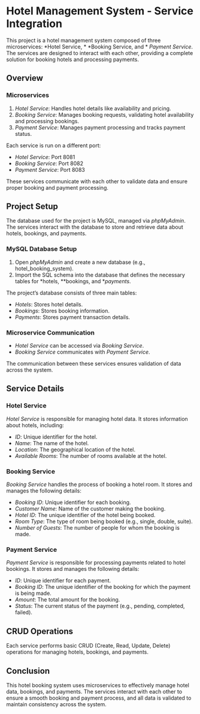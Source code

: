 # Hotel Management System - Service Integration

This project is a hotel management system composed of three microservices: *Hotel Service, * *Booking Service, and * *Payment Service*. The services are designed to interact with each other, providing a complete solution for booking hotels and processing payments.

## Overview

### Microservices
1. *Hotel Service*: Handles hotel details like availability and pricing.
2. *Booking Service*: Manages booking requests, validating hotel availability and processing bookings.
3. *Payment Service*: Manages payment processing and tracks payment status.

Each service is run on a different port:
- *Hotel Service*: Port 8081
- *Booking Service*: Port 8082
- *Payment Service*: Port 8083

These services communicate with each other to validate data and ensure proper booking and payment processing.

## Project Setup

The database used for the project is MySQL, managed via *phpMyAdmin*. The services interact with the database to store and retrieve data about hotels, bookings, and payments.

### MySQL Database Setup

1. Open *phpMyAdmin* and create a new database (e.g., hotel_booking_system).
2. Import the SQL schema into the database that defines the necessary tables for *hotels, **bookings, and **payments*.

The project’s database consists of three main tables:
- *Hotels*: Stores hotel details.
- *Bookings*: Stores booking information.
- *Payments*: Stores payment transaction details.

### Microservice Communication

- *Hotel Service* can be accessed via *Booking Service*.
- *Booking Service* communicates with *Payment Service*.

The communication between these services ensures validation of data across the system.

## Service Details

### Hotel Service

*Hotel Service* is responsible for managing hotel data. It stores information about hotels, including:

- *ID*: Unique identifier for the hotel.
- *Name*: The name of the hotel.
- *Location*: The geographical location of the hotel.
- *Available Rooms*: The number of rooms available at the hotel.

### Booking Service

*Booking Service* handles the process of booking a hotel room. It stores and manages the following details:

- *Booking ID*: Unique identifier for each booking.
- *Customer Name*: Name of the customer making the booking.
- *Hotel ID*: The unique identifier of the hotel being booked.
- *Room Type*: The type of room being booked (e.g., single, double, suite).
- *Number of Guests*: The number of people for whom the booking is made.

### Payment Service

*Payment Service* is responsible for processing payments related to hotel bookings. It stores and manages the following details:

- *ID*: Unique identifier for each payment.
- *Booking ID*: The unique identifier of the booking for which the payment is being made.
- *Amount*: The total amount for the booking.
- *Status*: The current status of the payment (e.g., pending, completed, failed).

## CRUD Operations

Each service performs basic CRUD (Create, Read, Update, Delete) operations for managing hotels, bookings, and payments.

## Conclusion

This hotel booking system uses microservices to effectively manage hotel data, bookings, and payments. The services interact with each other to ensure a smooth booking and payment process, and all data is validated to maintain consistency across the system.
